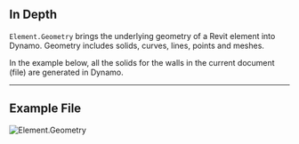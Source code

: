 ## In Depth
`Element.Geometry` brings the underlying geometry of a Revit element into Dynamo. Geometry includes solids, curves, lines, points and meshes.

In the example below, all the solids for the walls in the current document (file) are generated in Dynamo.
___
## Example File

![Element.Geometry](./Revit.Elements.Element.Geometry_img.jpg)